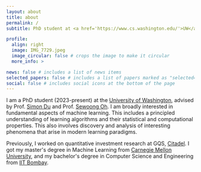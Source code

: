 ```yaml
---
layout: about
title: about
permalink: /
subtitle: PhD student at <a href='https://www.cs.washington.edu/'>UW</a> • Previously <a href='https://www.citadel.com/'>Citadel</a> | <a href='https://www.ml.cmu.edu/'>CMU</a> | <a href='https://www.cse.iitb.ac.in/'>IIT Bombay</a>

profile:
  align: right
  image: IMG_7729.jpeg
  image_circular: false # crops the image to make it circular
  more_info: >

news: false # includes a list of news items
selected_papers: false # includes a list of papers marked as "selected={true}"
social: false # includes social icons at the bottom of the page
---
```


I am a PhD student (2023-present) at the [University of Washington](https://www.cs.washington.edu/), advised by Prof. [Simon Du](https://simonshaoleidu.com/) and Prof. [Sewoong Oh](https://homes.cs.washington.edu/~sewoong/). I am broadly interested in fundamental aspects of machine learning. This includes a principled understanding of learning algorithms and their statistical and computational properties. This also involves discovery and analysis of interesting phenomena that arise in modern learning paradigms.

Previously, I worked on quantitative investment research at GQS, [Citadel](https://www.citadel.com/). I got my master's degree in Machine Learning from [Carnegie Mellon University](https://www.ml.cmu.edu/), and my bachelor's degree in Computer Science and Engineering from [IIT Bombay](https://www.cse.iitb.ac.in/). 
